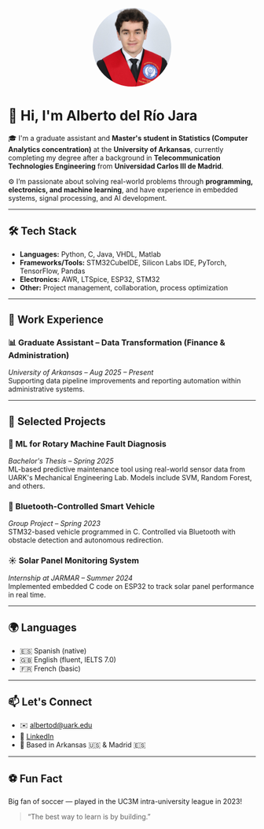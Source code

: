 <p align="center">
  <img src="fotoGraduacion.png" width="160" style="border-radius: 50%;" alt="Profile photo">
</p>


# 👋 Hi, I'm Alberto del Río Jara

🎓 I'm a graduate assistant and **Master's student in Statistics (Computer Analytics concentration)** at the **University of Arkansas**, currently completing my degree after a background in **Telecommunication Technologies Engineering** from **Universidad Carlos III de Madrid**.

⚙️ I’m passionate about solving real-world problems through **programming, electronics, and machine learning**, and have experience in embedded systems, signal processing, and AI development.

---

## 🛠️ Tech Stack

- **Languages:** Python, C, Java, VHDL, Matlab  
- **Frameworks/Tools:** STM32CubeIDE, Silicon Labs IDE, PyTorch, TensorFlow, Pandas  
- **Electronics:** AWR, LTSpice, ESP32, STM32  
- **Other:** Project management, collaboration, process optimization

---

## 💼 Work Experience

### 📊 Graduate Assistant – Data Transformation (Finance & Administration)  
*University of Arkansas – Aug 2025 – Present*  
Supporting data pipeline improvements and reporting automation within administrative systems.

---

## 📌 Selected Projects

### 🧠 ML for Rotary Machine Fault Diagnosis  
*Bachelor's Thesis – Spring 2025*  
ML-based predictive maintenance tool using real-world sensor data from UARK's Mechanical Engineering Lab. Models include SVM, Random Forest, and others.

### 🚗 Bluetooth-Controlled Smart Vehicle  
*Group Project – Spring 2023*  
STM32-based vehicle programmed in C. Controlled via Bluetooth with obstacle detection and autonomous redirection.

### ☀️ Solar Panel Monitoring System  
*Internship at JARMAR – Summer 2024*  
Implemented embedded C code on ESP32 to track solar panel performance in real time.

---

## 🌍 Languages

- 🇪🇸 Spanish (native)
- 🇬🇧 English (fluent, IELTS 7.0)
- 🇫🇷 French (basic)

---

## 📫 Let's Connect

- ✉️ albertod@uark.edu  
- 🔗 [LinkedIn](https://www.linkedin.com/in/alberto-del-r%C3%ADo-jara-a4b0312a3/)  
- 📍 Based in Arkansas 🇺🇸 & Madrid 🇪🇸  

---

## ⚽ Fun Fact

Big fan of soccer — played in the UC3M intra-university league in 2023!

> “The best way to learn is by building.”
